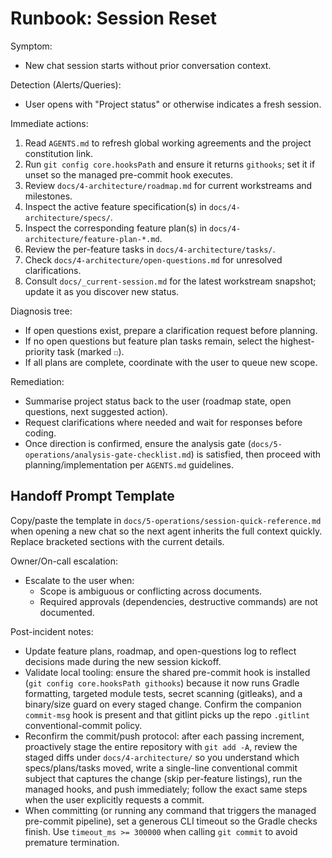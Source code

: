 # Runbook: Session Reset

Symptom:
- New chat session starts without prior conversation context.

Detection (Alerts/Queries):
- User opens with "Project status" or otherwise indicates a fresh session.

Immediate actions:
1. Read `AGENTS.md` to refresh global working agreements and the project constitution link.
2. Run `git config core.hooksPath` and ensure it returns `githooks`; set it if unset so the managed pre-commit hook executes.
3. Review `docs/4-architecture/roadmap.md` for current workstreams and milestones.
4. Inspect the active feature specification(s) in `docs/4-architecture/specs/`.
5. Inspect the corresponding feature plan(s) in `docs/4-architecture/feature-plan-*.md`.
6. Review the per-feature tasks in `docs/4-architecture/tasks/`.
7. Check `docs/4-architecture/open-questions.md` for unresolved clarifications.
8. Consult `docs/_current-session.md` for the latest workstream snapshot; update it as you discover new status.

Diagnosis tree:
- If open questions exist, prepare a clarification request before planning.
- If no open questions but feature plan tasks remain, select the highest-priority task (marked `☐`).
- If all plans are complete, coordinate with the user to queue new scope.

Remediation:
- Summarise project status back to the user (roadmap state, open questions, next suggested action).
- Request clarifications where needed and wait for responses before coding.
- Once direction is confirmed, ensure the analysis gate (`docs/5-operations/analysis-gate-checklist.md`) is satisfied, then proceed with planning/implementation per `AGENTS.md` guidelines.

## Handoff Prompt Template
Copy/paste the template in `docs/5-operations/session-quick-reference.md` when opening a new chat so the next agent inherits the full context quickly. Replace bracketed sections with the current details.

Owner/On-call escalation:
- Escalate to the user when:
  * Scope is ambiguous or conflicting across documents.
  * Required approvals (dependencies, destructive commands) are not documented.

Post-incident notes:
- Update feature plans, roadmap, and open-questions log to reflect decisions made during the new session kickoff.
- Validate local tooling: ensure the shared pre-commit hook is installed (`git config core.hooksPath githooks`) because it now runs Gradle formatting, targeted module tests, secret scanning (gitleaks), and a binary/size guard on every staged change. Confirm the companion `commit-msg` hook is present and that gitlint picks up the repo `.gitlint` conventional-commit policy.
- Reconfirm the commit/push protocol: after each passing increment, proactively stage the entire repository with `git add -A`, review the staged diffs under `docs/4-architecture/` so you understand which specs/plans/tasks moved, write a single-line conventional commit subject that captures the change (skip per-feature listings), run the managed hooks, and push immediately; follow the exact same steps when the user explicitly requests a commit.
- When committing (or running any command that triggers the managed pre-commit pipeline), set a generous CLI timeout so the Gradle checks finish. Use `timeout_ms >= 300000` when calling `git commit` to avoid premature termination.
